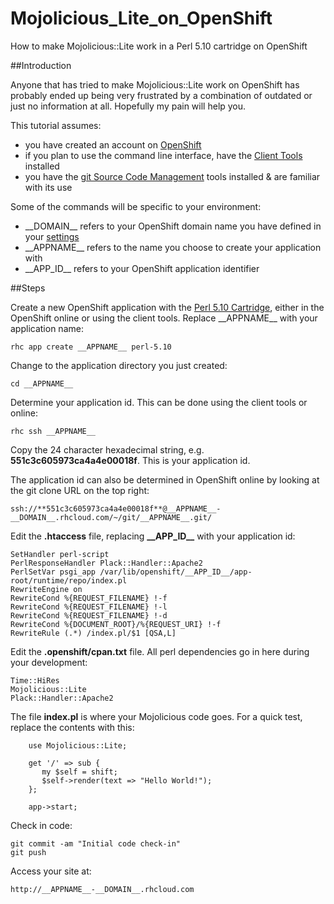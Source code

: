 # Mojolicious_Lite_on_OpenShift
How to make Mojolicious::Lite work in a Perl 5.10 cartridge on OpenShift

##Introduction

Anyone that has tried to make Mojolicious::Lite work on OpenShift has probably ended up being very frustrated by a combination of outdated or just no information at all. Hopefully my pain will help you.

This tutorial assumes:

* you have created an account on [OpenShift](https://openshift.redhat.com)
* if you plan to use the command line interface, have the [Client Tools](https://developers.openshift.com/en/managing-client-tools.html) installed
* you have the [git Source Code Management](http://git-scm.com/downloads) tools installed & are familiar with its use

Some of the commands will be specific to your environment:

* \_\_DOMAIN\_\_ refers to your OpenShift domain name you have defined in your [settings](https://openshift.redhat.com/app/console/settings)
* \_\_APPNAME\_\_ refers to the name you choose to create your application with
* \_\_APP_ID\_\_ refers to your OpenShift application identifier

##Steps

Create a new OpenShift application with the [Perl 5.10 Cartridge](https://developers.openshift.com/en/perl-overview.html), either in the OpenShift online or using the client tools. Replace \_\_APPNAME\_\_ with your application name:
```
rhc app create __APPNAME__ perl-5.10
```

Change to the application directory you just created: 
```
cd __APPNAME__
```

Determine your application id. This can be done using the client tools or online:
```
rhc ssh __APPNAME__
```

Copy the 24 character hexadecimal string, e.g. **551c3c605973ca4a4e00018f**. This is your application id.

The application id can also be determined in OpenShift online by looking at the git clone URL on the top right:
```
ssh://**551c3c605973ca4a4e00018f**@__APPNAME__-__DOMAIN__.rhcloud.com/~/git/__APPNAME__.git/
```

Edit the **.htaccess** file, replacing **\_\_APP_ID\_\_** with your application id:
```
SetHandler perl-script
PerlResponseHandler Plack::Handler::Apache2
PerlSetVar psgi_app /var/lib/openshift/__APP_ID__/app-root/runtime/repo/index.pl
RewriteEngine on
RewriteCond %{REQUEST_FILENAME} !-f
RewriteCond %{REQUEST_FILENAME} !-l
RewriteCond %{REQUEST_FILENAME} !-d
RewriteCond %{DOCUMENT_ROOT}/%{REQUEST_URI} !-f
RewriteRule (.*) /index.pl/$1 [QSA,L]
```

Edit the **.openshift/cpan.txt** file. All perl dependencies go in here during your development:
```
Time::HiRes
Mojolicious::Lite
Plack::Handler::Apache2
```

The file **index.pl** is where your Mojolicious code goes. For a quick test, replace the contents with this:
```
    use Mojolicious::Lite;

    get '/' => sub {
       my $self = shift;
       $self->render(text => "Hello World!");
    };

    app->start;
```

Check in code:
```
git commit -am "Initial code check-in"
git push
```

Access your site at:
```
http://__APPNAME__-__DOMAIN__.rhcloud.com
```
